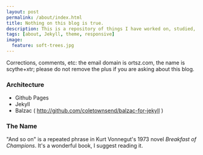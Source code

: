 ```yaml
---
layout: post
permalink: /about/index.html
title: Nothing on this blog is true.
description: This is a repository of things I have worked on, studied, written, and thought about. While I take reasonable effort to be accurate, this blog and everything posted on it are a hobby; if it was worth publishing, I might put it on arXiv.
tags: [about, Jekyll, theme, responsive]
image:
  feature: soft-trees.jpg
---
```


Corrections, comments, etc: the email domain is ortsz.com, the name is scythe+xtr; please do not remove the plus if you are asking about this blog.

### Architecture

* Github Pages
* Jekyll
* Balzac ( http://github.com/coletownsend/balzac-for-jekyll )

### The Name
"And so on" is a repeated phrase in Kurt Vonnegut's 1973 novel *Breakfast of Champions*. It's a wonderful book, I suggest reading it.

